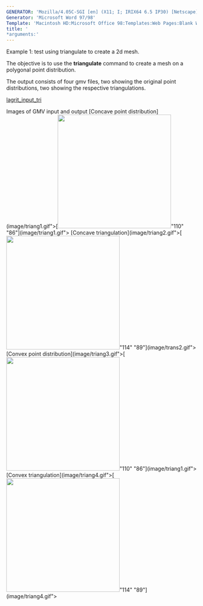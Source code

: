 ```yaml
---
GENERATOR: 'Mozilla/4.05C-SGI [en] (X11; I; IRIX64 6.5 IP30) [Netscape]'
Generator: 'Microsoft Word 97/98'
Template: 'Macintosh HD:Microsoft Office 98:Templates:Web Pages:Blank Web Page'
title: '
*arguments:'
---
```


Example 1: test using triangulate to create a 2d mesh.


 The objective is to use the **triangulate** command to create a mesh
 on a polygonal point distribution.

 The output consists of four gmv files, two showing the original point
 distributions, two showing the respective triangulations.

 [lagrit\_input\_tri](../lagrit_input_tri)

Images of GMV input and output
[Concave point
distribution](image/triang1.gif">[<img height="300" width="300" src="https://lanl.github.io/docs/assets/images/triang1_tn.gif">"110"
"86"](image/triang1.gif">
[Concave
triangulation](image/triang2.gif">[<img height="300" width="300" src="https://lanl.github.io/docs/assets/images/triang2_tn.gif">"114"
"89"](image/trans2.gif">
[Convex point
distribution](image/triang3.gif">[<img height="300" width="300" src="https://lanl.github.io/docs/assets/images/triang3_tn.gif">"110"
"86"](image/triang1.gif">
[Convex
triangulation](image/triang4.gif">[<img height="300" width="300" src="https://lanl.github.io/docs/assets/images/triang4_tn.gif">"114"
"89"](image/triang4.gif">
